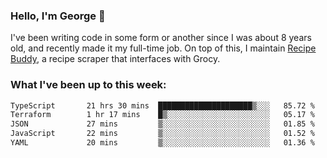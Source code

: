 ### Hello, I'm George 👋

I've been writing code in some form or another since I was about 8 years old, and recently made it my full-time job. On top of this, I maintain [Recipe Buddy](https://github.com/georgegebbett/recipe-buddy), a recipe scraper that interfaces with Grocy.  

<!--
**georgegebbett/georgegebbett** is a ✨ _special_ ✨ repository because its `README.md` (this file) appears on your GitHub profile.

Here are some ideas to get you started:

- 🔭 I’m currently working on ...
- 🌱 I’m currently learning ...
- 👯 I’m looking to collaborate on ...
- 🤔 I’m looking for help with ...
- 💬 Ask me about ...
- 📫 How to reach me: ...
- 😄 Pronouns: ...
- ⚡ Fun fact: ...
-->

### What I've been up to this week:
<!--START_SECTION:waka-->

```txt
TypeScript       21 hrs 30 mins  █████████████████████▒░░░   85.72 %
Terraform        1 hr 17 mins    █▒░░░░░░░░░░░░░░░░░░░░░░░   05.17 %
JSON             27 mins         ▒░░░░░░░░░░░░░░░░░░░░░░░░   01.85 %
JavaScript       22 mins         ▒░░░░░░░░░░░░░░░░░░░░░░░░   01.52 %
YAML             20 mins         ▒░░░░░░░░░░░░░░░░░░░░░░░░   01.36 %
```

<!--END_SECTION:waka-->
